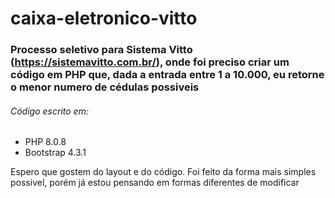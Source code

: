 # caixa-eletronico-vitto

### Processo seletivo para Sistema Vitto (https://sistemavitto.com.br/), onde foi preciso criar um código em PHP que, dada a entrada entre 1 a 10.000, eu retorne o menor numero de cédulas possiveis

###### Código escrito em:
- PHP 8.0.8
- Bootstrap 4.3.1

Espero que gostem do layout e do código. Foi feito da forma mais simples possivel, porém já estou pensando em formas diferentes de modificar
